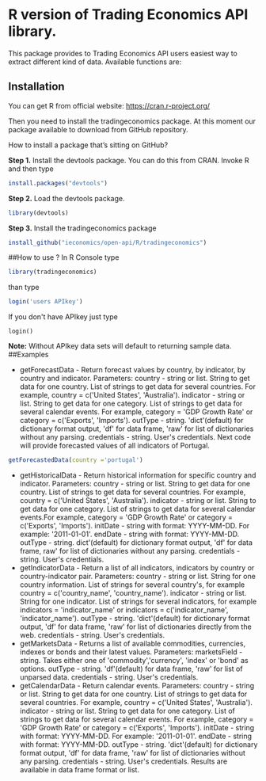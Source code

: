 # R version of Trading Economics API library.

This package provides to Trading Economics API users easiest way to extract different kind of data.
Available functions are:

## Installation

You can get R from official website: https://cran.r-project.org/

Then you need to install the tradingeconomics package. At this moment our package available to download from GitHub repository. 

How to install a package that’s sitting on GitHub?

**Step 1.**   Install the devtools package. You can do this from CRAN. Invoke R and then type
```r
install.packages("devtools")
```
**Step 2.** Load the devtools package.
```r
library(devtools)
```
**Step 3.** Install the tradingeconomics package
```r
install_github("ieconomics/open-api/R/tradingeconomics")
```

##How to use ?
In R Console type
```r
library(tradingeconomics)
```
than type
```r
login('users APIkey')
```
If you don't have APIkey just type
```
login()
```
**Note:** Without APIkey  data sets will default to returning sample data.
##Examples
* getForecastData - Return forecast values by country, by indicator, by country and indicator. 
	Parameters:
	 country - string or list. String to get data for one country. List of strings to get data for
			   several countries. For example, country = c('United States', 'Australia').
	 indicator - string or list. String  to get data for one category. List of strings to get data for
	 		     several calendar events. For example, category = 'GDP Growth Rate' or
				 category = c('Exports', 'Imports').
	 outType - string. 'dict'(default) for dictionary format output, 'df' for data frame,
		  	   'raw' for list of dictionaries without any parsing.
	 credentials - string. User's credentials.
Next code will provide forecasted values of all indicators of Portugal. 
```r
getForecastedData(country ='portugal')
```
* getHistoricalData - Return historical information for specific country and indicator.
	Parameters:
	 country - string or list. String to get data for one country. List of strings to get data for
               several countries. For example, country = c('United States', 'Australia').
 	 indicator - string or list. String  to get data for one category. List of strings to get data for
 	 			 several calendar events.For example, category = 'GDP Growth Rate' or 
 	 			 category = c('Exports', 'Imports').
	 initDate - string with format: YYYY-MM-DD. For example: '2011-01-01'.
     endDate - string with format: YYYY-MM-DD.
	 outType - string. dict'(default) for dictionary format output, 'df' for data frame,
			   raw' for list of dictionaries without any parsing.
	 credentials - string. User's credentials.
* getIndicatorData -  Return a list of all indicators, indicators by country or country-indicator pair.
	Parameters:
	 country - string or list. String for one country information. List of strings for
	           several country's, for example country = c('country_name', 'country_name').
	 indicator - string or list. String for one indicator. List of strings for several indicators, for example
                 indicators = 'indicator_name' or indicators = c('indicator_name', 'indicator_name').
	 outType - string. 'dict'(default) for dictionary format output, 'df' for data frame,
			   'raw' for list of dictionaries directly from the web.
  	 credentials - string. User's credentials.
* getMarketsData - Returns a list of available commodities, currencies, indexes or bonds and their latest values.
	Parameters:
     marketsField - string. Takes either one of 'commodity','currency',
			       'index' or 'bond' as options.
     outType - string. 'df'(default) for data frame,
              'raw' for list of unparsed data.
     credentials - string. User's credentials.
* getCalendarData - Return calendar events.
	Parameters:
	 country - string or list. String to get data for one country. List of strings to get data for
               several countries. For example, country = c('United States', 'Australia').
	 indicator -  string or list. String  to get data for one category. List of strings to get 
	              data for several calendar events. For example, category = 'GDP Growth Rate' or
                  category = c('Exports', 'Imports').
 	 initDate - string with format: YYYY-MM-DD. For example: '2011-01-01'.
	 endDate - string with format: YYYY-MM-DD.
	 outType - string. 'dict'(default) for dictionary format output, 'df' for data frame,
			   'raw' for list of dictionaries without any parsing.
	 credentials - string. User's credentials.
Results are available in data frame format or list. 
